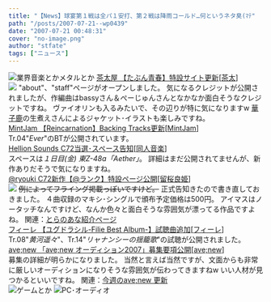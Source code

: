 ```yaml
---
title: "【News】球宴第１戦は全パ１安打、第２戦は降雨コールド…何というネタ臭(ﾏﾃ"
path: "/posts/2007-07-21--wp0439"
date: "2007-07-21 00:48:31"
cover: "no-image.png"
author: "stfate"
tags: ["ニュース"]
---
```


<style type="text/css">
<!--
p {white-space: pre-wrap};
-->
</style>

<img src="http://stfate.net/img/category1.jpg" alt="業界音楽とかメタルとか">
<a class="topics" href="http://chata.moo.jp/uk3/" target="_blank">茶太屋 【たぶん青春】特設サイト更新</a><span class="junre">[<a href="http://chata.moo.jp/" target="_blank">茶太</a>]</span>
<div class="news"><a href="http://chata.moo.jp/uk3/" target="_blank"><img src="http://chata.moo.jp/uk3/img/chata_uk3_bans.jpg"></a>
"about"、"staff"ページがオープンしました。
気になるクレジットが公開されましたが、作編曲はbassyさん＆ぺーじゅんさんとなかなか面白そうなクレジットですね。
ヴァイオリンも入るみたいで、その辺りが特に気になりますw
<a href="http://www17.plala.or.jp/hanakojika/" target="_blank">華子鹿</a>の生煮えさんによるジャケット･イラストも楽しみですね。</div>
<a class="topics" href="http://www.mintjam.net/" target="_blank">MintJam 【Reincarnation】Backing Tracks更新</a><span class="junre">[<a href="http://www.mintjam.net/" target="_blank">MintJam</a>]</span>
<div class="news">Tr.04"<em>Ever</em>"のBTが公開されています。</div>
<a class="topics" href="http://www.hellionsounds.com/" target="_blank">Hellion Sounds C72当選･スペース告知</a><span class="junre">[<a href="" target="_blank">同人音楽</a>]</span>
<div class="news">スペースは<em>１日目(金) 東Z-48a「Aether」</em>。
詳細はまだ公開されてませんが、新作ありだそうで気になりますね。</div>
<a class="topics" href="http://ryouki.net/rank/" target="_blank">@ryouki C72新作【@ランク】特設ページ公開</a><span class="junre">[<a href="http://ryouki.net/" target="_blank">留桜良姫</a>]</span>
<div class="news"><a href="http://ryouki.net/rank/" target="_blank"><img src="http://ryouki.net/rank/images/banner_468x60.jpg"></a>
<del>例によってフライング掲載っぽいですけど。</del>
正式告知きたので書き直しておきました。
４曲収録のマキシ･シングルで頒布予定価格は500円。
アイマスはノータッチなんですけど、なんか色々と面白そうな雰囲気が漂ってる作品ですよね。
関連：<a href="http://www.toranoana.jp/shop/070711_rank/070711_rank.html" target="_blank">とらのあな紹介ページ</a></div>
<a class="topics" href="http://shule-aroon.sakura.ne.jp/filie/yggdrasill/index.htm" target="_blank">フィーレ 【ユグドラシル-Filie Best Album-】試聴曲追加</a><span class="junre">[<a href="http://shule-aroon.sakura.ne.jp/filie/" target="_blank">フィーレ</a>]</span>
<div class="news">Tr.08"<em>黄河遥々</em>"、Tr.14"<em>リャナンシーの揺籠歌</em>"の試聴が公開されました。</div>
<a class="topics" href="http://www.avenew.jp/" target="_blank">ave;new 「ave;new オーディション2007」募集要項公開</a><span class="junre">[<a href="http://www.avenew.jp/" target="_blank">ave;new</a>]</span>
<div class="news">募集の詳細が明らかになりました。
当然と言えば当然ですが、文面からも非常に厳しいオーディションになりそうな雰囲気が伝わってきますねw
いい人材が見つかるといいですね。
関連：<a href="http://blog.avenew.jp/" target="_blank">今週のave;new 更新</a></div>
<img src="http://stfate.net/img/category2.jpg" alt="ゲームとか">
<img src="http://stfate.net/img/category3.jpg" alt="PC･オーディオ">
